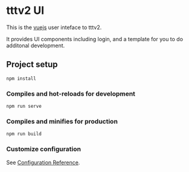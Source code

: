 # tttv2 UI

This is the [vuejs](https://vuejs.org/) user inteface to tttv2.

It provides UI components including login, and a template for you to do additonal development.

## Project setup

```
npm install
```

### Compiles and hot-reloads for development

```
npm run serve
```

### Compiles and minifies for production

```
npm run build
```

### Customize configuration

See [Configuration Reference](https://cli.vuejs.org/config/).
